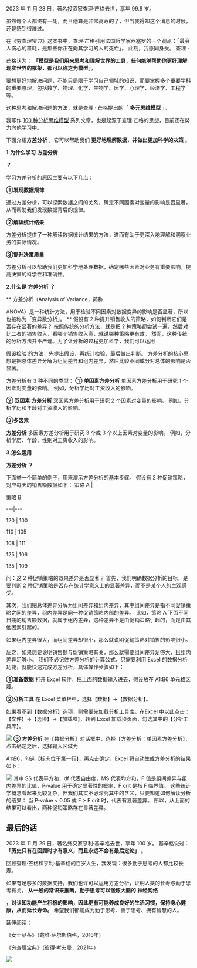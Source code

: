 2023 年 11 月 28 日，著名投资家查理·芒格去世，享年 99.9 岁。

虽然每个人都终有一死，而且他算是非常高寿的了，但当我得知这个消息的时候，还是感到很难过。

在《穷查理宝典》这本书中，查理·芒格引用法国哲学家西塞罗的一个观点：「最令人伤心的噩耗，是那些你正在向其学习的人的死亡」。  此刻，我感同身受。  查理 ·

芒格认为： **「模型是我们用来思考和理解世界的工具，任何能够帮助你更好理解现实世界的框架，都可以称之为模型」。**

要想更好地解决问题，不能只局限于学习自己领域的知识，而要掌握多个重要学科的重要原理，包括数学、物理、化学、生物学、医学、心理学、经济学、工程学等。

这种思考和解决问题的方法，就是查理 · 芒格提出的「 **多元思维模型** 」。  

我写作 [100 种分析思维模型](https://mp.weixin.qq.com/mp/appmsgalbum?__biz=MzA4ODE2OTIxMw==&action=getalbum&album_id=1701638273011351554#wechat_redirect) 系列文章，也是起源于查理·芒格的思想，目前还在努力向他学习中。  

下面介绍**方差分析** ，它可以帮助我们 **更好地理解数据，并做出更加科学的决策** 。

**1.为什么学习** **方差分析**

**？**

 学习方差分析的原因主要有以下几点： 

**①发现数据规律**

通过方差分析，可以探索数据之间的关系，确定不同因素对变量的影响是否显著，从而帮助我们发现数据背后的规律。 

**②解读统计结果**

方差分析提供了一种解读数据统计结果的方法，进而有助于更深入地理解和洞察业务的实际情况。 

**③提升决策质量**

方差分析可以帮助我们更加科学地处理数据，确定哪些因素对业务有重要影响，提高决策的科学性和准确性。

**2.什么是** **方差分析** **？**

** 方差分析（Analysis of Variance，简称

ANOVA）是一种统计方法，用于检验不同因素对数据变异的影响是否显著，所以也被称为「变异数分析」。  ** 假设有 2 种提升销售收入的策略，如何判断它们是否存在显著的差异？  按照传统的分析方法，就是把 2 种策略都尝试一遍，然后对比二者的销售收入，看哪个销售收入高，就说哪种策略更有效。  然而，这种传统的分析方法并不严谨。为了让分析的过程更加科学，我们可以运用

[假设检验](https://mp.weixin.qq.com/s?__biz=MzA4ODE2OTIxMw==&mid=2653478244&idx=1&sn=691c8217e968c942e8a9a3ea4e5ad730&scene=21#wechat_redirect) 的方法，先提出假设，再统计检验，最后做出判断。  方差分析的核心思想是把总体差异分解为组间差异和组内差异，然后比较不同成分对总体的影响是否显著。

方差分析有 3 种不同的类型：  **①** **单因素方差分析** 单因素方差分析用于研究 1 个因素对变量的影响。  例如，分析学历对工资收入的影响。

**② 双因素** **方差分析** 双因素方差分析用于研究 2 个因素对变量的影响。  例如，分析学历和年龄对工资收入的影响。 

**③多因素**

**方差分析** 多因素方差分析用于研究 3 个或 3 个以上因素对变量的影响。  例如，分析学历、年龄、性别对工资收入的影响。

**3.怎么运用**

**方差分析** **？**

 下面举一个简单的例子，用来演示方差分析的基本步骤。  假设有 2 种促销策略，对应每天的销售额数据如下：  策略 A  |

策略 B  

---|---  

120  |  100  

110  |  105  

108  |  111  

125  |  106  

135  |  109  

  

问：这 2 种促销策略的效果差异是否显著？  首先，我们明确数据分析的目标，是要判断 2 种促销策略是否存在统计学意义上的显著差异，而不是某个人的主观感受。

其次，我们把总体差异分解为组间差异和组内差异，其中组间差异是指不同促销策略之间的差异，组内差异是同一种促销策略内部的差异。  比如，策略 A 下面不同日期的销售额数据，就属于组内差异，这种差异不是由促销策略引起的，而是由其他因素引起的。

如果组内差异很大，而组间差异却很小，那么就说明促销策略对销售的影响很小。

反之，如果想要说明销售额与促销策略有关，那么就需要组间差异足够大，且组内差异足够小。  我们不必记住方差分析的计算公式，只需要利用 Excel 的数据分析功能，就能快速完成方差分析，具体操作步骤如下： 

**①准备数据** 打开 Excel 软件，把上面的数据输入进去，假设放在 A1:B6 单元格区域。 

**②分析工具** 在 Excel 菜单栏中，选择【数据】→【数据分析】。

如果看不到【数据分析】选项，则需要先加载分析工具库。在Excel 中以此点击：【文件】→【选项】→【加载项】，转到 Excel 加载项页面，勾选其中的【分析工具库】。

![](https://mmbiz.qpic.cn/mmbiz_png/giaycic3UNwo0ayEgt6xJ1Aibop6BzTItmr1NdOHfHu3rLkniambTeTwbKDyzvXK5GRN27frrJty2ebhQ6VsIXsLtQ/640?wx_fmt=png&from=appmsg) **③** **方差分析** 在【数据分析】对话框中，选择【方差分析：单因素方差分析】，点击确定之后，选择输入区域为

$A$1:$B$6，勾选【标志位于第一行】，再点击确定，Excel 将自动生成方差分析的结果如下：

![](https://mmbiz.qpic.cn/mmbiz_png/giaycic3UNwo0ayEgt6xJ1Aibop6BzTItmr0StAPSMlCibvbaHkeica6LzyKRWiau5Mic4UeOwEERatEloYic9Cnte1z6Q/640?wx_fmt=png&from=appmsg) 其中 SS 代表平方和，df 代表自由度，MS 代表均方和，F 值是组间差异与组内差异的比值，P-value 用于确定显著性的概率，F crit 是指 F 临界值。  这些统计学概念看起来比较复杂，但我们其实不必深究其中的含义，只要知道如何解读分析的结果：  当 P-value < 0.05 或 F > F crit 时，代表有显著差异。  所以，从上面的结果可以看出，两种促销策略存在显著差异。  

## **最后的话**

 2023 年 11 月 29 日，著名外交家亨利·基辛格去世，享年 100 岁。  基辛格说过： **「历史只有在回顾时才有意义，而且永远不会有最后定论」** 。

回顾查理·芒格和亨利·基辛格的百岁人生，我发现：很多勤于思考的人都比较长寿。

如果有足够多的数据支持，我们也许可以运用方差分析，证明人类的长寿与勤于思考有关。  **从一般的常识来推断，勤于思考可以锻炼大脑的** **神经网络**

**，对认知功能产生积极的影响，因此更有可能养成良好的生活习惯，保持身心健康，从而延长寿命。** 希望我们都能成为勤于思考、善于思考、拥有智慧的人。

延伸阅读：  

《女士品茶》（戴维·萨尔斯伯格，2016年） 

 《穷查理宝典》（彼得·考夫曼，2021年） 

![](https://visitor-badge.laobi.icu/badge?page_id=sjhfx.linji&left_text=PageViews&right_color=%2300589F)